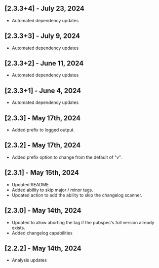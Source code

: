 ## [2.3.3+4] - July 23, 2024

* Automated dependency updates


## [2.3.3+3] - July 9, 2024

* Automated dependency updates


## [2.3.3+2] - June 11, 2024

* Automated dependency updates


## [2.3.3+1] - June 4, 2024

* Automated dependency updates


## [2.3.3] - May 17th, 2024

* Added prefix to logged output.


## [2.3.2] - May 17th, 2024

* Added prefix option to change from the default of "v".


## [2.3.1] - May 15th, 2024

* Updated README
* Added ability to skip major / minor tags.
* Updated action to add the ability to skip the changelog scanner.


## [2.3.0] - May 14th, 2024

* Updated to allow aborting the tag if the pubspec's full version already exists.
* Added changelog capabilities


## [2.2.2] - May 14th, 2024

* Analysis updates